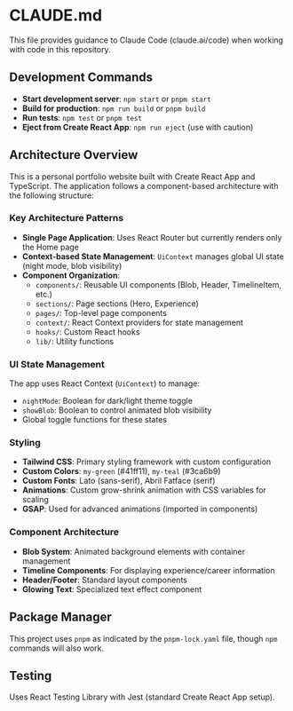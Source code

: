 # CLAUDE.md

This file provides guidance to Claude Code (claude.ai/code) when working with code in this repository.

## Development Commands

- **Start development server**: `npm start` or `pnpm start`
- **Build for production**: `npm run build` or `pnpm build`
- **Run tests**: `npm test` or `pnpm test`
- **Eject from Create React App**: `npm run eject` (use with caution)

## Architecture Overview

This is a personal portfolio website built with Create React App and TypeScript. The application follows a component-based architecture with the following structure:

### Key Architecture Patterns

- **Single Page Application**: Uses React Router but currently renders only the Home page
- **Context-based State Management**: `UiContext` manages global UI state (night mode, blob visibility)
- **Component Organization**: 
  - `components/`: Reusable UI components (Blob, Header, TimelineItem, etc.)
  - `sections/`: Page sections (Hero, Experience)
  - `pages/`: Top-level page components
  - `context/`: React Context providers for state management
  - `hooks/`: Custom React hooks
  - `lib/`: Utility functions

### UI State Management

The app uses React Context (`UiContext`) to manage:
- `nightMode`: Boolean for dark/light theme toggle
- `showBlob`: Boolean to control animated blob visibility
- Global toggle functions for these states

### Styling

- **Tailwind CSS**: Primary styling framework with custom configuration
- **Custom Colors**: `my-green` (#41ff11), `my-teal` (#3ca6b9)
- **Custom Fonts**: Lato (sans-serif), Abril Fatface (serif)
- **Animations**: Custom grow-shrink animation with CSS variables for scaling
- **GSAP**: Used for advanced animations (imported in components)

### Component Architecture

- **Blob System**: Animated background elements with container management
- **Timeline Components**: For displaying experience/career information
- **Header/Footer**: Standard layout components
- **Glowing Text**: Specialized text effect component

## Package Manager

This project uses `pnpm` as indicated by the `pnpm-lock.yaml` file, though `npm` commands will also work.

## Testing

Uses React Testing Library with Jest (standard Create React App setup).